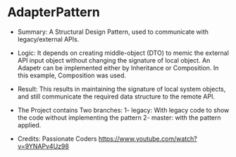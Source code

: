 # AdapterPattern

- Summary: A Structural Design Pattern, used to communicate with legacy/external APIs.

- Logic: It depends on creating middle-object (DTO) to memic the external API input object without changing the signature of local object.
An Adapetr can be implemented either by Inheritance or Composition. In this example, Composition was used.

- Result: This results in maintaining the signature of local system objects, and still communicate the required data structure to the remote API.

- The Project contains Two branches: 1- legacy: With legacy code to show the code without implementing the pattern 2- master: with the pattern applied.

- Credits: 
Passionate Coders
https://www.youtube.com/watch?v=9YNAPv4Uz98

